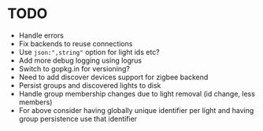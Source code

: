 TODO
====
* Handle errors
* Fix backends to reuse connections
* Use `json:",string"` option for light ids etc?
* Add more debug logging using logrus
* Switch to gopkg.in for versioning?
* Need to add discover devices support for zigbee backend
* Persist groups and discovered lights to disk
* Handle group membership changes due to light removal (id change, less
  members)
* For above consider having globally unique identifier per light and having
  group persistence use that identifier
